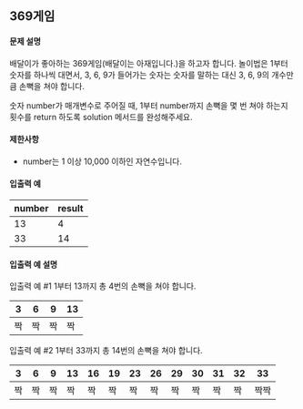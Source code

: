 ## 369게임

#### 문제 설명

배달이가 좋아하는 369게임(배달이는 아재입니다.)을 하고자 합니다.
놀이법은 1부터 숫자를 하나씩 대면서, 3, 6, 9가 들어가는 숫자는 숫자를 말하는 대신 3, 6, 9의 개수만큼 손뼉을 쳐야 합니다.

숫자 number가 매개변수로 주어질 때, 1부터 number까지 손뼉을 몇 번 쳐야 하는지 횟수를 return 하도록 solution 메서드를 완성해주세요.

#### 제한사항

- number는 1 이상 10,000 이하인 자연수입니다.

#### 입출력 예

| number | result |
| ------ | ------ |
| 13     | 4      |
| 33     | 14     |

#### 입출력 예 설명

입출력 예 #1
1부터 13까지 총 4번의 손뼉을 쳐야 합니다.

| 3    | 6    | 9    | 13   |
| ---- | ---- | ---- | ---- |
| 짝   | 짝   | 짝   | 짝   |

입출력 예 #2
1부터 33까지 총 14번의 손뼉을 쳐야 합니다.

| 3    | 6    | 9    | 13   | 16   | 19   | 23   | 26   | 29   | 30   | 31   | 32   | 33   |
| ---- | ---- | ---- | ---- | ---- | ---- | ---- | ---- | ---- | ---- | ---- | ---- | ---- |
| 짝   | 짝   | 짝   | 짝   | 짝   | 짝   | 짝   | 짝   | 짝   | 짝   | 짝   | 짝   | 짝짝 |

